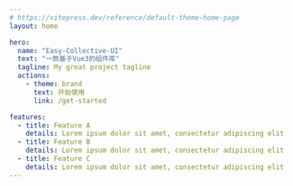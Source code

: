 ```yaml
---
# https://vitepress.dev/reference/default-theme-home-page
layout: home

hero:
  name: "Easy-Collective-UI"
  text: "一款基于Vue3的组件库"
  tagline: My great project tagline
  actions:
    - theme: brand
      text: 开始使用
      link: /get-started

features:
  - title: Feature A
    details: Lorem ipsum dolor sit amet, consectetur adipiscing elit
  - title: Feature B
    details: Lorem ipsum dolor sit amet, consectetur adipiscing elit
  - title: Feature C
    details: Lorem ipsum dolor sit amet, consectetur adipiscing elit
---
```


